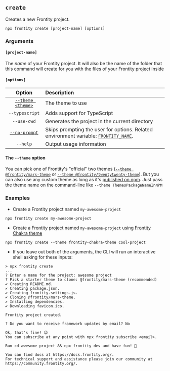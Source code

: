 ## `create`

Creates a new Frontity project.

```text
npx frontity create [project-name] [options]
```

### Arguments

#### `[project-name]`

The _name_ of your Frontity project. It will also be the name of the folder that this command will create for you with the files of your Frontity project inside

#### `[options]`

|                  Option                  | Description                                                                                                     |
| :--------------------------------------: | :-------------------------------------------------------------------------------------------------------------- |
|  [`--theme <theme>`](#the-theme-option)  | The theme to use                                                                                                |
|              `--typescript`              | Adds support for TypeScript                                                                                     |
|               `--use-cwd`                | Generates the project in the current directory                                                                  |
| [`--no-prompt`](README.md#frontity_name) | Skips prompting the user for options. Related environment variable: [`FRONTITY_NAME`](README.md#frontity_name). |
|                 `--help`                 | Output usage information                                                                                        |

#### The `--theme` option

You can pick one of Frontity's "official" two themes ([`--theme @frontity/mars-theme`](https://github.com/frontity/frontity/tree/dev/packages/mars-theme) or [`--theme @frontity/twentytwenty-theme`](https://github.com/frontity/frontity/tree/dev/packages/twentytwenty-theme)). But you can also use any custom theme as long as it's [published on npm](https://www.npmjs.com/search?q=keywords:frontity-theme). Just pass the theme name on the command-line like `--theme ThemesPackageNameInNPM`

### Examples

- Create a Frontity project named `my-awesome-project`

```text
npx frontity create my-awesome-project
```

- Create a Frontity project named `my-awesome-project` using [Frontity Chakra theme](https://www.npmjs.com/package/frontity-chakra-theme)

```text
npx frontity create --theme frontity-chakra-theme cool-project
```

- If you leave out both of the arguments, the CLI will run an interactive shell asking for these inputs:

```text
> npx frontity create
...
? Enter a name for the project: awesome project
? Pick a starter theme to clone: @frontity/mars-theme (recommended)
✔ Creating README.md.
✔ Creating package.json.
✔ Creating frontity.settings.js.
✔ Cloning @frontity/mars-theme.
✔ Installing dependencies.
✔ Downloading favicon.ico.

Frontity project created.

? Do you want to receive framework updates by email? No

Ok, that's fine! 😉
You can subscribe at any point with npx frontity subscribe <email>.

Run cd awesome project && npx frontity dev and have fun! 🎉

You can find docs at https://docs.frontity.org/.
For technical support and assistance please join our community at https://community.frontity.org/.
```
